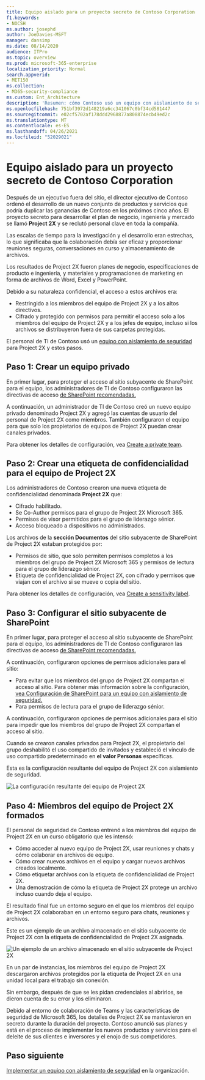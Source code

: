 ```yaml
---
title: Equipo aislado para un proyecto secreto de Contoso Corporation
f1.keywords:
- NOCSH
ms.author: josephd
author: JoeDavies-MSFT
manager: dansimp
ms.date: 08/14/2020
audience: ITPro
ms.topic: overview
ms.prod: microsoft-365-enterprise
localization_priority: Normal
search.appverid:
- MET150
ms.collection:
- M365-security-compliance
ms.custom: Ent_Architecture
description: 'Resumen: cómo Contoso usó un equipo con aislamiento de seguridad para un proyecto secreto para desarrollar un nuevo conjunto de productos y servicios.'
ms.openlocfilehash: 751bf3972d148219a6cc341067c0bf34cd581447
ms.sourcegitcommit: e02cf5702af178ddd2968877a808874ecb49ed2c
ms.translationtype: MT
ms.contentlocale: es-ES
ms.lasthandoff: 04/26/2021
ms.locfileid: "52029021"
---
```

# <a name="isolated-team-for-a-top-secret-project-of-the-contoso-corporation"></a>Equipo aislado para un proyecto secreto de Contoso Corporation

Después de un ejecutivo fuera del sitio, el director ejecutivo de Contoso ordenó el desarrollo de un nuevo conjunto de productos y servicios que podría duplicar las ganancias de Contoso en los próximos cinco años. El proyecto secreto para desarrollar el plan de negocio, ingeniería y mercado se llamó **Project 2X** y se reclutó personal clave en toda la compañía. 

Las escalas de tiempo para la investigación y el desarrollo eran estrechas, lo que significaba que la colaboración debía ser eficaz y proporcionar reuniones seguras, conversaciones en curso y almacenamiento de archivos.

Los resultados de Project 2X fueron planes de negocio, especificaciones de producto e ingeniería, y materiales y programaciones de marketing en forma de archivos de Word, Excel y PowerPoint. 

Debido a su naturaleza confidencial, el acceso a estos archivos era:

- Restringido a los miembros del equipo de Project 2X y a los altos directivos.
- Cifrado y protegido con permisos para permitir el acceso solo a los miembros del equipo de Project 2X y a los jefes de equipo, incluso si los archivos se distribuyeron fuera de sus carpetas protegidas.

El personal de TI de Contoso usó un [equipo con aislamiento de seguridad](secure-teams-security-isolation.md) para Project 2X y estos pasos.

## <a name="step-1-created-a-private-team"></a>Paso 1: Crear un equipo privado

En primer lugar, para proteger el acceso al sitio subyacente de SharePoint para el equipo, los administradores de TI de Contoso configuraron las directivas de acceso [de SharePoint recomendadas.](../security/office-365-security/sharepoint-file-access-policies.md)

A continuación, un administrador de TI de Contoso creó un nuevo equipo privado denominado Project 2X y agregó las cuentas de usuario del personal de Project 2X como miembros. También configuraron el equipo para que solo los propietarios de equipos de Project 2X puedan crear canales privados.

Para obtener los detalles de configuración, vea [Create a private team](secure-teams-security-isolation.md#create-a-private-team).

## <a name="step-2-created-a-sensitivity-label-for-the-project-2x-team"></a>Paso 2: Crear una etiqueta de confidencialidad para el equipo de Project 2X

Los administradores de Contoso crearon una nueva etiqueta de confidencialidad denominada **Project 2X** que:

- Cifrado habilitado.
- Se Co-Author permisos para el grupo de Project 2X Microsoft 365.
- Permisos de visor permitidos para el grupo de liderazgo sénior.
- Acceso bloqueado a dispositivos no administrados.

Los archivos de la **sección Documentos** del sitio subyacente de SharePoint de Project 2X estaban protegidos por:

- Permisos de sitio, que solo permiten permisos completos a los miembros del grupo de Project 2X Microsoft 365 y permisos de lectura para el grupo de liderazgo sénior.
- Etiqueta de confidencialidad de Project 2X, con cifrado y permisos que viajan con el archivo si se mueve o copia del sitio.

Para obtener los detalles de configuración, vea [Create a sensitivity label](secure-teams-security-isolation.md#create-a-sensitivity-label).

## <a name="step-3-configured-the-underlying-sharepoint-site"></a>Paso 3: Configurar el sitio subyacente de SharePoint

En primer lugar, para proteger el acceso al sitio subyacente de SharePoint para el equipo, los administradores de TI de Contoso configuraron las directivas de acceso [de SharePoint recomendadas.](../security/office-365-security/sharepoint-file-access-policies.md)

A continuación, configuraron opciones de permisos adicionales para el sitio:

- Para evitar que los miembros del grupo de Project 2X compartan el acceso al sitio. Para obtener más información sobre la configuración, [vea Configuración de SharePoint para un equipo con aislamiento de seguridad.](secure-teams-security-isolation.md#sharepoint-settings)
- Para permisos de lectura para el grupo de liderazgo sénior.

A continuación, configuraron opciones de permisos adicionales para el sitio para impedir que los miembros del grupo de Project 2X compartan el acceso al sitio. 

Cuando se crearon canales privados para Project 2X, el propietario del grupo deshabilitó el uso compartido de invitados y estableció el vínculo de uso compartido predeterminado en **el valor Personas** específicas.

Esta es la configuración resultante del equipo de Project 2X con aislamiento de seguridad.

![La configuración resultante del equipo de Project 2X](../media/contoso-team-for-top-secret-project.png)

 ## <a name="step-4-trained-project-2x-team-members"></a>Paso 4: Miembros del equipo de Project 2X formados

El personal de seguridad de Contoso entrenó a los miembros del equipo de Project 2X en un curso obligatorio que les intensó:

- Cómo acceder al nuevo equipo de Project 2X, usar reuniones y chats y cómo colaborar en archivos de equipo.
- Cómo crear nuevos archivos en el equipo y cargar nuevos archivos creados localmente.
- Cómo etiquetar archivos con la etiqueta de confidencialidad de Project 2X.
- Una demostración de cómo la etiqueta de Project 2X protege un archivo incluso cuando deja el equipo.

El resultado final fue un entorno seguro en el que los miembros del equipo de Project 2X colaboraban en un entorno seguro para chats, reuniones y archivos.

Este es un ejemplo de un archivo almacenado en el sitio subyacente de Project 2X con la etiqueta de confidencialidad de Project 2X asignada.

![Un ejemplo de un archivo almacenado en el sitio subyacente de Project 2X](../media/contoso-team-for-top-secret-project-example.png)

En un par de instancias, los miembros del equipo de Project 2X descargaron archivos protegidos por la etiqueta de Project 2X en una unidad local para el trabajo sin conexión. 

Sin embargo, después de que se les pidan credenciales al abrirlos, se dieron cuenta de su error y los eliminaron.

Debido al entorno de colaboración de Teams y las características de seguridad de Microsoft 365, los detalles de Project 2X se mantuvieron en secreto durante la duración del proyecto. Contoso anunció sus planes y está en el proceso de implementar los nuevos productos y servicios para el deleite de sus clientes e inversores y el enojo de sus competidores.

## <a name="next-step"></a>Paso siguiente

[Implementar un equipo con aislamiento de seguridad](secure-teams-security-isolation.md) en la organización.

